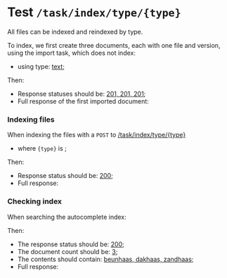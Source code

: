 # Test `/task/index/type/{type}`

All files can be indexed and reindexed by type. 

To index, we first create three documents, each with one file and version, using the import task, which does not index: 

 - using type: [text](- "#type");

[ ](- "#importResult=importFiles(#type)")

Then:

 - Response statuses should be: [201, 201, 201](- "?=#importResult.status");
 - Full response of the first imported document:

[ ](- "ext:embed=#importResult.body")

### Indexing files
When indexing the files with a `POST` to [/task/index/type/{type}](- "#indexEndpoint") 

 - where `{type}` is [ ](- "c:echo=#type");

[ ](- "#retrieveResult=indexFilesBy(#indexEndpoint, #type)")

Then:

 - Response status should be: [200](- "?=#retrieveResult.status");
 - Full response:

[ ](- "ext:embed=#retrieveResult.body")

### Checking index
When searching the autocomplete index:

[ ](- "#searchResult=searchFullText()")

Then:

 - The response status should be: [200](- "?=#searchResult.status");
 - The document count should be: [3](- "?=#searchResult.count");
 - The contents should contain: [beunhaas, dakhaas, zandhaas](- "?=#searchResult.contents");
 - Full response:

[ ](- "ext:embed=#searchResult.body")
